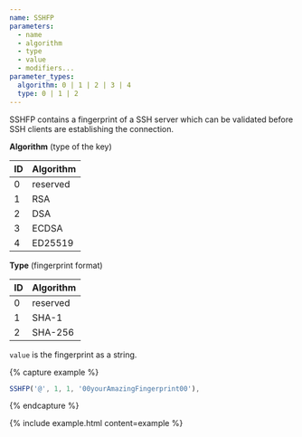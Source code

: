 ```yaml
---
name: SSHFP
parameters:
  - name
  - algorithm
  - type
  - value
  - modifiers...
parameter_types:
  algorithm: 0 | 1 | 2 | 3 | 4
  type: 0 | 1 | 2
---
```


SSHFP contains a fingerprint of a SSH server which can be validated before SSH clients are establishing the connection.

**Algorithm** (type of the key)

| ID | Algorithm |
|----|-----------|
| 0  | reserved  |
| 1  | RSA       |
| 2  | DSA       |
| 3  | ECDSA     |
| 4  | ED25519   |

**Type** (fingerprint format)

| ID | Algorithm |
|----|-----------|
| 0  | reserved  |
| 1  | SHA-1     |
| 2  | SHA-256   |

`value` is the fingerprint as a string.

{% capture example %}
```js
SSHFP('@', 1, 1, '00yourAmazingFingerprint00'),
```
{% endcapture %}

{% include example.html content=example %}
